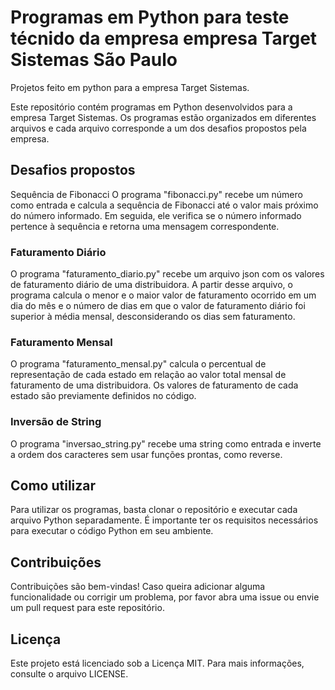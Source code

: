 # Programas em Python para teste técnido da empresa empresa Target Sistemas São Paulo
Projetos feito em python para a empresa Target Sistemas.

Este repositório contém programas em Python desenvolvidos para a empresa Target Sistemas. Os programas estão organizados em diferentes arquivos e cada arquivo corresponde a um dos desafios propostos pela empresa.

## Desafios propostos
Sequência de Fibonacci
O programa "fibonacci.py" recebe um número como entrada e calcula a sequência de Fibonacci até o valor mais próximo do número informado. Em seguida, ele verifica se o número informado pertence à sequência e retorna uma mensagem correspondente.

### Faturamento Diário
O programa "faturamento_diario.py" recebe um arquivo json com os valores de faturamento diário de uma distribuidora. A partir desse arquivo, o programa calcula o menor e o maior valor de faturamento ocorrido em um dia do mês e o número de dias em que o valor de faturamento diário foi superior à média mensal, desconsiderando os dias sem faturamento.

### Faturamento Mensal
O programa "faturamento_mensal.py" calcula o percentual de representação de cada estado em relação ao valor total mensal de faturamento de uma distribuidora. Os valores de faturamento de cada estado são previamente definidos no código.

### Inversão de String
O programa "inversao_string.py" recebe uma string como entrada e inverte a ordem dos caracteres sem usar funções prontas, como reverse.

## Como utilizar
Para utilizar os programas, basta clonar o repositório e executar cada arquivo Python separadamente. É importante ter os requisitos necessários para executar o código Python em seu ambiente.

## Contribuições
Contribuições são bem-vindas! Caso queira adicionar alguma funcionalidade ou corrigir um problema, por favor abra uma issue ou envie um pull request para este repositório.

## Licença
Este projeto está licenciado sob a Licença MIT. Para mais informações, consulte o arquivo LICENSE.
